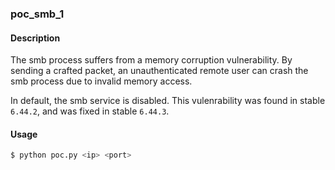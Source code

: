 ### poc_smb_1

#### Description

The smb process suffers from a memory corruption vulnerability. By sending a crafted packet, an unauthenticated remote user can crash the smb process due to invalid memory access.

In default, the smb service is disabled. This vulenrability was found in stable `6.44.2`, and was fixed in stable `6.44.3`.

#### Usage

```python
$ python poc.py <ip> <port>
```